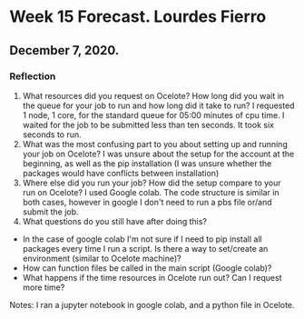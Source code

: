 # Week 15 Forecast. Lourdes Fierro
## December 7, 2020.
### Reflection

1. What resources did you request on Ocelote? How long did you wait in the queue for your job to run and how long did it take to run?
I requested 1 node, 1 core, for the standard queue for 05:00 minutes of cpu time. I waited for the job to be submitted less than ten seconds. It took six seconds to run.
2. What was the most confusing part to you about setting up and running your job on Ocelote?
I was unsure about the setup for the account at the beginning, as well as the pip installation (I was unsure whether the packages would have conflicts between installation)
3. Where else did you run your job? How did the setup compare to your run on Ocelote?
I used Google colab. The code structure is similar in both cases, however in google I don't need to run a pbs file or/and submit the job.
4. What questions do you still have after doing this?
- In the case of google colab I'm not sure if I need to pip install all packages every time I run a script. Is there a way to set/create an environment (similar to Ocelote machine)?
- How can function files be called in the main script (Google colab)?
- What happens if the time resources in Ocelote run out? Can I request more time?

Notes: I ran a jupyter notebook in google colab, and a python file in Ocelote.
